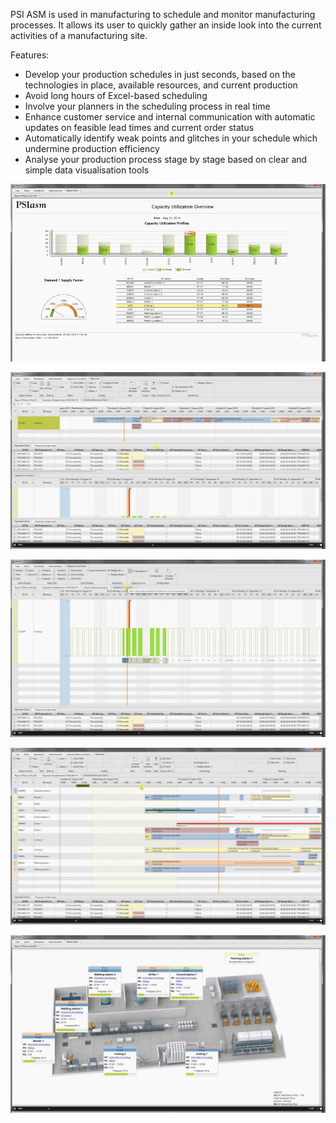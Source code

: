 PSI ASM is used in manufacturing to schedule and monitor manufacturing processes. It allows its user 
to quickly gather an inside look into the current activities of a manufacturing site.

Features:

- Develop your production schedules in just seconds, based on the technologies in place, available resources, and current production
- Avoid long hours of Excel-based scheduling
- Involve your planners in the scheduling process in real time
- Enhance customer service and internal communication with automatic updates on feasible lead times and current order status
- Automatically identify weak points and glitches in your schedule which undermine production efficiency
- Analyse your production process stage by stage based on clear and simple data visualisation tools


[![Screen 1](screen1.jpg)]()

[![Screen 2](screen2.jpg)]()

[![Screen 3](screen3.jpg)]()

[![Screen 4](screen4.jpg)]()

[![Screen 5](screen5.jpg)]()
